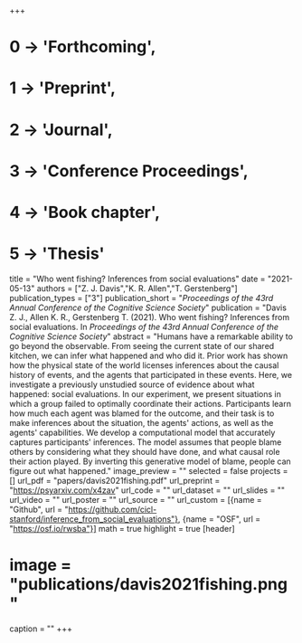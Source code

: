 +++
# 0 -> 'Forthcoming',
# 1 -> 'Preprint',
# 2 -> 'Journal',
# 3 -> 'Conference Proceedings',
# 4 -> 'Book chapter',
# 5 -> 'Thesis'

title = "Who went fishing? Inferences from social evaluations"
date = "2021-05-13"
authors = ["Z. J. Davis","K. R. Allen","T. Gerstenberg"]
publication_types = ["3"]
publication_short = "_Proceedings of the 43rd Annual Conference of the Cognitive Science Society_"
publication = "Davis Z. J., Allen K. R., Gerstenberg T. (2021). Who went fishing? Inferences from social evaluations. In _Proceedings of the 43rd Annual Conference of the Cognitive Science Society_"
abstract = "Humans have a remarkable ability to go beyond the observable. From seeing the current state of our shared kitchen, we can infer what happened and who did it. Prior work has shown how the physical state of the world licenses inferences about the causal history of events, and the agents that participated in these events. Here, we investigate a previously unstudied source of evidence about what happened: social evaluations. In our experiment, we present situations in which a group failed to optimally coordinate their actions. Participants learn how much each agent was blamed for the outcome, and their task is to make inferences about the situation, the agents' actions, as well as the agents' capabilities. We develop a computational model that accurately captures participants' inferences. The model assumes that people blame others by considering what they should have done, and what causal role their action played. By inverting this generative model of blame, people can figure out what happened."
image_preview = ""
selected = false
projects = []
url_pdf = "papers/davis2021fishing.pdf"
url_preprint = "https://psyarxiv.com/x4zav"
url_code = ""
url_dataset = ""
url_slides = ""
url_video = ""
url_poster = ""
url_source = ""
url_custom = [{name = "Github", url = "https://github.com/cicl-stanford/inference_from_social_evaluations"}, {name = "OSF", url = "https://osf.io/rwsba"}]
math = true
highlight = true
[header]
# image = "publications/davis2021fishing.png"
caption = ""
+++